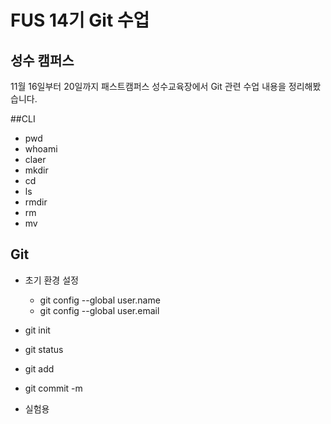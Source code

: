 # FUS 14기 Git 수업
## 성수 캠퍼스
11월 16일부터 20일까지 패스트캠퍼스 성수교육장에서 Git 관련 수업 내용을 정리해봤습니다.

##CLI

- pwd
- whoami
- claer
- mkdir
- cd
- ls
- rmdir
- rm
- mv

## Git
- 초기 환경 설정
  - git config --global user.name
  - git config --global user.email
- git init
- git status
- git add
- git commit -m

- 실험용 